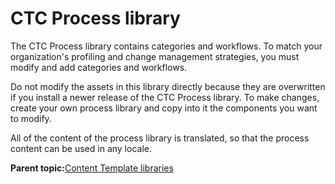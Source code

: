 # CTC Process library 

The CTC Process library contains categories and workflows. To match your organization's profiling and change management strategies, you must modify and add categories and workflows.

Do not modify the assets in this library directly because they are overwritten if you install a newer release of the CTC Process library. To make changes, create your own process library and copy into it the components you want to modify.

All of the content of the process library is translated, so that the process content can be used in any locale.

**Parent topic:**[Content Template libraries ](../ctc/ctc_arch_lib.md)

